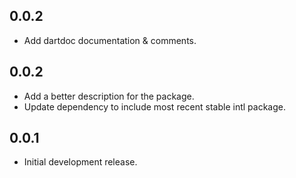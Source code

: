 ## 0.0.2

* Add dartdoc documentation & comments.

## 0.0.2

* Add a better description for the package.
* Update dependency to include most recent stable intl package.

## 0.0.1

* Initial development release.

